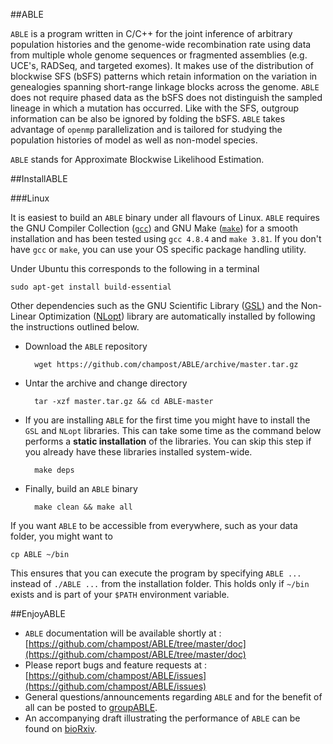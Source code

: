 ##ABLE

`ABLE` is a program written in C/C++ for the joint inference of arbitrary population histories and the genome-wide recombination rate using data from multiple whole genome sequences or fragmented assemblies (e.g. UCE's, RADSeq, and targeted exomes). It makes use of the distribution of blockwise SFS (bSFS) patterns which retain information on the variation in genealogies spanning short-range linkage blocks across the genome. `ABLE` does not require phased data as the bSFS does not distinguish the sampled lineage in which a mutation has occurred. Like with the SFS, outgroup information can be also be ignored by folding the bSFS. `ABLE` takes advantage of `openmp` parallelization and is tailored for studying the population histories of model as well as non-model species.

`ABLE` stands for Approximate Blockwise Likelihood Estimation.

##InstallABLE

###Linux

It is easiest to build an `ABLE` binary under all flavours of Linux. `ABLE` requires the GNU Compiler Collection ([`gcc`](https://gcc.gnu.org/)) 
and GNU Make ([`make`](https://www.gnu.org/software/make/))
for a smooth installation and has been tested using `gcc 4.8.4` and `make 3.81`. If you don't have `gcc` or `make`, you can use your OS specific package handling utility. 

Under Ubuntu this corresponds to the following in a terminal

    sudo apt-get install build-essential


Other dependencies such as the GNU Scientific Library ([GSL](http://www.gnu.org/software/gsl/)) and the Non-Linear Optimization ([NLopt](http://ab-initio.mit.edu/wiki/index.php/NLopt)) library are automatically installed by following the instructions outlined below.

* Download the `ABLE` repository

        wget https://github.com/champost/ABLE/archive/master.tar.gz

* Untar the archive and change directory

        tar -xzf master.tar.gz && cd ABLE-master

* If you are installing `ABLE` for the first time you might have to install the `GSL` and `NLopt` libraries. This can take some time as the command below performs a **static installation** of the libraries. You can skip this step if you already have these libraries installed system-wide.

        make deps

* Finally, build an `ABLE` binary

        make clean && make all

If you want `ABLE` to be accessible from everywhere, such as your data folder, you might want to

    cp ABLE ~/bin

This ensures that you can execute the program by specifying `ABLE ...` instead of `./ABLE ...` from the installation folder. This holds only if `~/bin` exists and is part of your `$PATH` environment variable.

##EnjoyABLE

* `ABLE` documentation will be available shortly at : [https://github.com/champost/ABLE/tree/master/doc](https://github.com/champost/ABLE/tree/master/doc)
* Please report bugs and feature requests at : [https://github.com/champost/ABLE/issues](https://github.com/champost/ABLE/issues)
* General questions/announcements regarding `ABLE` and for the benefit of all can be posted to [groupABLE](https://groups.google.com/forum/#!forum/groupable).
* An accompanying draft illustrating the performance of `ABLE` can be found on [bioRxiv](http://dx.doi.org/10.1101/077958).
